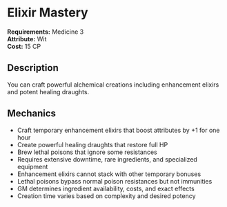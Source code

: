 # Elixir Mastery

**Requirements:** Medicine 3  
**Attribute:** Wit  
**Cost:** 15 CP  

## Description
You can craft powerful alchemical creations including enhancement elixirs and potent healing draughts.

## Mechanics
- Craft temporary enhancement elixirs that boost attributes by +1 for one hour
- Create powerful healing draughts that restore full HP
- Brew lethal poisons that ignore some resistances
- Requires extensive downtime, rare ingredients, and specialized equipment
- Enhancement elixirs cannot stack with other temporary bonuses
- Lethal poisons bypass normal poison resistances but not immunities
- GM determines ingredient availability, costs, and exact effects
- Creation time varies based on complexity and desired potency